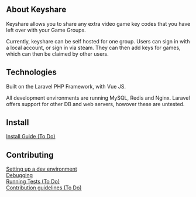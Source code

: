 ## About Keyshare

Keyshare allows you to share any extra video game key codes that you have left over with your Game Groups.

Currently, keyshare can be self hosted for one group. Users can sign in with a local account, or sign in via steam. They can then add keys for games, which can then be claimed by other users.

## Technologies

Built on the Laravel PHP Framework, with Vue JS.

All development environments are running MySQL, Redis and Nginx. Laravel offers support for other DB and web servers, howover these are untested.

## Install

[Install Guide (To Do)](docs/INSTALL.md)

## Contributing

[Setting up a dev environment](docs/DEVENVIRONMENT.md)  
[Debugging](docs/DEBUG.md)  
[Running Tests (To Do)](docs/TESTS.md)  
[Contribution guidelines (To Do)](docs/CONTRIBUTING.md)
